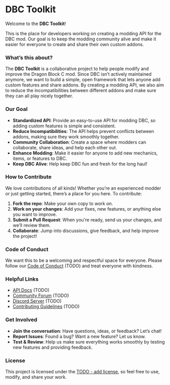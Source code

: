 # DBC Toolkit

Welcome to the **DBC Toolkit**!

This is the place for developers working on creating a modding API for the DBC mod. Our goal is to keep the modding community alive and make it easier for everyone to create and share their own custom addons.

### What’s this about?

The **DBC Toolkit** is a collaborative project to help people modify and improve the Dragon Block C mod. Since DBC isn’t actively maintained anymore, we want to build a simple, open framework that lets anyone add custom features and share addons. By creating a modding API, we also aim to reduce the incompatibilities between different addons and make sure they can all play nicely together.

### Our Goal

- **Standardized API**: Provide an easy-to-use API for modding DBC, so adding custom features is simple and consistent.
- **Reduce Incompatibilities**: The API helps prevent conflicts between addons, making sure they work smoothly together.
- **Community Collaboration**: Create a space where modders can collaborate, share ideas, and help each other out.
- **Enhance Modding**: Make it easier for anyone to add new mechanics, items, or features to DBC.
- **Keep DBC Alive**: Help keep DBC fun and fresh for the long haul!

### How to Contribute

We love contributions of all kinds! Whether you’re an experienced modder or just getting started, there’s a place for you here. To contribute:

1. **Fork the repo**: Make your own copy to work on.
2. **Work on your changes**: Add your fixes, new features, or anything else you want to improve.
3. **Submit a Pull Request**: When you're ready, send us your changes, and we’ll review them.
4. **Collaborate**: Jump into discussions, give feedback, and help improve the project!

### Code of Conduct

We want this to be a welcoming and respectful space for everyone. Please follow our [Code of Conduct](#) (TODO) and treat everyone with kindness.

### Helpful Links

- [API Docs](#)  (TODO)
- [Community Forum](#) (TODO) 
- [Discord Server](#)  (TODO) 
- [Contributing Guidelines](#) (TODO)  

### Get Involved

- **Join the conversation**: Have questions, ideas, or feedback? Let’s chat!
- **Report Issues**: Found a bug? Want a new feature? Let us know.
- **Test & Review**: Help us make sure everything works smoothly by testing new features and providing feedback.

### License

This project is licensed under the [TODO - add license](#), so feel free to use, modify, and share your work.
